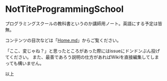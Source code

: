 NotTiteProgrammingSchool
========================

プログラミングスクールの教科書というのか講師用ノート。英語にする予定は皆無。

コンテンツの目次などは「[Home.md](./Home.md)」からご覧ください。

「ここ、変じゃね？」と思ったところがあった際にはissueにドンドンぶん投げてください。
また、最善であろう説明の仕方があればWikiを直接編集してしまっても構いません。

以上
